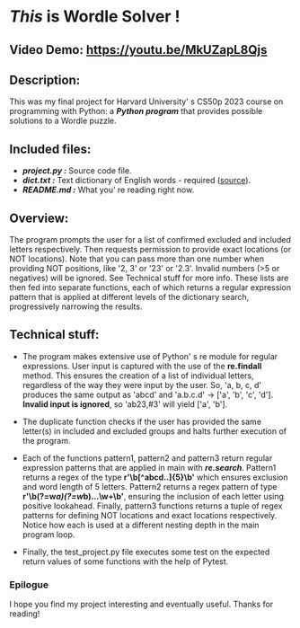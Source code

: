 # ***This*** is Wordle Solver !
## Video Demo:  <https://youtu.be/MkUZapL8Qjs>
## Description:
This was my final project for Harvard University' s CS50p 2023 course on programming with Python: a ***Python program*** that provides possible solutions to a Wordle puzzle.
## Included files:
- ***project.py :*** Source code file.
- ***dict.txt :*** Text dictionary of English words - required ([source](https://github.com/dwyl/english-words/blob/master/words_alpha.txt)).
- ***README.md :*** What you' re reading right now.
## Overview:
The program prompts the user for a list of confirmed excluded and included letters respectively. Then requests permission to provide exact locations (or NOT locations). Note that you can pass more than one number when providing NOT positions, like '2, 3' or '23' or '2.3'. Invalid numbers (>5 or negatives) will be ignored. See Technical stuff for more info. These lists are then fed into separate functions, each of which returns a regular expression pattern that is applied at different levels of the dictionary search, progressively narrowing the results.

## Technical stuff:
- The program makes extensive use of Python' s re module for regular expressions. User input is captured with the use of the **re.findall** method. This ensures the creation of a list of individual letters, regardless of the way they were input by the user. So, 'a, b, c, d' produces the same output as 'abcd' and 'a.b.c.d' -> ['a', 'b', 'c', 'd']. **Invalid input is ignored**, so 'ab23,#3' will yield ['a', 'b'].

- The duplicate function checks if the user has provided the same letter(s) in included and excluded groups and halts further execution of the program.

- Each of the functions pattern1, pattern2 and pattern3 return regular expression patterns that are applied in main with ***re.search***. Pattern1 returns a regex of the type **r'\b[^abcd..]{5}\b'** which ensures exclusion and word length of 5 letters. Pattern2 returns a regex pattern of type **r'\b(?=w*a)(?=w*b)...\w+\b'**, ensuring the inclusion of each letter using positive lookahead. Finally, pattern3 functions returns a tuple of regex patterns for defining NOT locations and exact locations respectively. Notice how each is used at a different nesting depth in the main program loop.

- Finally, the test_project.py file executes some test on the expected return values of some functions with the help of Pytest.
### Epilogue
I hope you find my project interesting and eventually useful. Thanks for reading!
